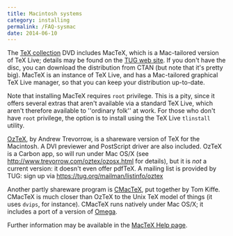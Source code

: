 ```yaml
---
title: Macintosh systems
category: installing
permalink: /FAQ-sysmac
date: 2014-06-10
---
```


The [TeX collection](FAQ-CD) DVD includes MacTeX,
which is a Mac-tailored version of TeX&nbsp;Live; details may be found on
the [TUG web site](https://tug.org/mactex).  If you don't
have the disc, you can download the distribution from CTAN (but
note that it's pretty big).  MacTeX is an instance of TeX&nbsp;Live,
and has a Mac-tailored graphical TeX&nbsp;Live manager, so that you can
keep your distribution up-to-date.

Note that installing MacTeX requires `root` privilege.  This
is a pity, since it offers several extras that aren't available via a
standard TeX&nbsp;Live, which aren't therefore available to ''ordinary
folk'' at work.  For those who don't have `root` privilege, the
option is to install using the TeX&nbsp;Live `tlinstall` utility.

[OzTeX](http://www.trevorrow.com/oztex/), by Andrew Trevorrow,
is a shareware version of TeX for the Macintosh.  A DVI
previewer and PostScript driver are also included.
OzTeX is a Carbon app, so will run under Mac OS/X (see
<http://www.trevorrow.com/oztex/ozosx.html> for details), but it
is _not_ a current version: it doesn't even offer pdfTeX.  A
mailing list is provided by TUG: sign up via
<https://tug.org/mailman/listinfo/oztex>

Another partly shareware program is
[CMacTeX](http://www.kiffe.com/cmactex.html), put together by
Tom Kiffe.  CMacTeX is much closer than OzTeX to the Unix TeX
model of things (it uses `dvips`, for instance).  CMacTeX
runs natively under Mac OS/X; it includes a port of a version of
[Omega](FAQ-omegaleph).

 Further information may be available in the 
 [MacTeX Help page](http://www.tug.org/mactex/gettinghelp.html).


